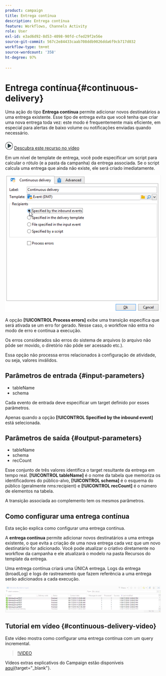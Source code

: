 ```yaml
---
product: campaign
title: Entrega contínua
description: Entrega contínua
feature: Workflows, Channels Activity
role: User
exl-id: e3ad6d92-8d53-4098-90fd-cfed29f2e56e
source-git-commit: 567c2e84433caab708ddb9026dda6f9cb717d032
workflow-type: tm+mt
source-wordcount: '358'
ht-degree: 97%

---
```


# Entrega contínua{#continuous-delivery}



Uma ação do tipo **Entrega contínua** permite adicionar novos destinatários a uma entrega existente. Esse tipo de entrega evita que você tenha que criar uma nova entrega toda vez: este modo é frequentemente mais eficiente, em especial para alertas de baixo volume ou notificações enviadas quando necessário.

![](assets/do-not-localize/how-to-video.png) [Descubra este recurso no vídeo](#continuous-delivery-video)

Em um nível de template de entrega, você pode especificar um script para calcular o rótulo (e a pasta da campanha) da entrega associada. Se o script calcula uma entrega que ainda não existe, ele será criado imediatamente.

![](assets/edit_diffusion_fil.png)

A opção **[!UICONTROL Process errors]** exibe uma transição específica que será ativada se um erro for gerado. Nesse caso, o workflow não entra no modo de erro e continua a execução.

Os erros considerados são erros do sistema de arquivos (o arquivo não pôde ser movido, o diretório não pôde ser acessado etc.).

Essa opção não processa erros relacionados à configuração de atividade, ou seja, valores inválidos.

## Parâmetros de entrada {#input-parameters}

* tableName
* schema

Cada evento de entrada deve especificar um target definido por esses parâmetros.

Apenas quando a opção **[!UICONTROL Specified by the inbound event]** está selecionada.

## Parâmetros de saída {#output-parameters}

* tableName
* schema
* recCount

Esse conjunto de três valores identifica o target resultante da entrega em tempo real. **[!UICONTROL tableName]** é o nome da tabela que memoriza os identificadores do público-alvo, **[!UICONTROL schema]** é o esquema do público (geralmente nms:recipient) e **[!UICONTROL recCount]** é o número de elementos na tabela.

A transição associada ao complemento tem os mesmos parâmetros.

## Como configurar uma entrega contínua

Esta seção explica como configurar uma entrega contínua.

A **entrega contínua** permite adicionar novos destinatários a uma entrega existente, o que evita a criação de uma nova entrega cada vez que um novo destinatário for adicionado. Você pode atualizar o criativo diretamente no workflow da campanha e ele atualizará o modelo na pasta Recursos do template da entrega.

Uma entrega contínua criará uma ÚNICA entrega. Logs da entrega (broadLog) e logs de rastreamento que fazem referência a uma entrega serão adicionados a cada execução.

![Delivery contínuo](assets/delivery_continuous.jpg)

## Tutorial em vídeo {#continuous-delivery-video}

Este vídeo mostra como configurar uma entrega contínua com um query incremental.

>[!VIDEO](https://video.tv.adobe.com/v/25039?quality=12)

Vídeos extras explicativos do Campaign estão disponíveis [aqui](https://experienceleague.adobe.com/docs/campaign-learn/tutorials/getting-started/introduction-to-adobe-campaign.html){target="_blank"}.
